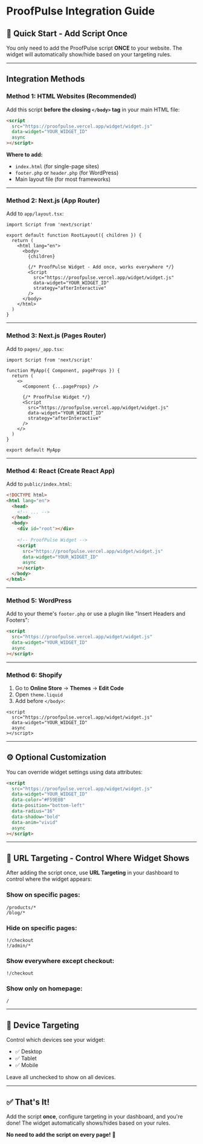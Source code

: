 # ProofPulse Integration Guide

## 🚀 Quick Start - Add Script Once

You only need to add the ProofPulse script **ONCE** to your website. The widget will automatically show/hide based on your targeting rules.

---

## Integration Methods

### **Method 1: HTML Websites (Recommended)**

Add this script **before the closing `</body>` tag** in your main HTML file:

```html
<script
  src="https://proofpulse.vercel.app/widget/widget.js"
  data-widget="YOUR_WIDGET_ID"
  async
></script>
```

**Where to add:**
- `index.html` (for single-page sites)
- `footer.php` or `header.php` (for WordPress)
- Main layout file (for most frameworks)

---

### **Method 2: Next.js (App Router)**

Add to `app/layout.tsx`:

```tsx
import Script from 'next/script'

export default function RootLayout({ children }) {
  return (
    <html lang="en">
      <body>
        {children}
        
        {/* ProofPulse Widget - Add once, works everywhere */}
        <Script
          src="https://proofpulse.vercel.app/widget/widget.js"
          data-widget="YOUR_WIDGET_ID"
          strategy="afterInteractive"
        />
      </body>
    </html>
  )
}
```

---

### **Method 3: Next.js (Pages Router)**

Add to `pages/_app.tsx`:

```tsx
import Script from 'next/script'

function MyApp({ Component, pageProps }) {
  return (
    <>
      <Component {...pageProps} />
      
      {/* ProofPulse Widget */}
      <Script
        src="https://proofpulse.vercel.app/widget/widget.js"
        data-widget="YOUR_WIDGET_ID"
        strategy="afterInteractive"
      />
    </>
  )
}

export default MyApp
```

---

### **Method 4: React (Create React App)**

Add to `public/index.html`:

```html
<!DOCTYPE html>
<html lang="en">
  <head>
    <!-- ... -->
  </head>
  <body>
    <div id="root"></div>
    
    <!-- ProofPulse Widget -->
    <script
      src="https://proofpulse.vercel.app/widget/widget.js"
      data-widget="YOUR_WIDGET_ID"
      async
    ></script>
  </body>
</html>
```

---

### **Method 5: WordPress**

Add to your theme's `footer.php` or use a plugin like "Insert Headers and Footers":

```html
<script
  src="https://proofpulse.vercel.app/widget/widget.js"
  data-widget="YOUR_WIDGET_ID"
  async
></script>
```

---

### **Method 6: Shopify**

1. Go to **Online Store** → **Themes** → **Edit Code**
2. Open `theme.liquid`
3. Add before `</body>`:

```liquid
<script
  src="https://proofpulse.vercel.app/widget/widget.js"
  data-widget="YOUR_WIDGET_ID"
  async
></script>
```

---

## ⚙️ Optional Customization

You can override widget settings using data attributes:

```html
<script
  src="https://proofpulse.vercel.app/widget/widget.js"
  data-widget="YOUR_WIDGET_ID"
  data-color="#F59E0B"
  data-position="bottom-left"
  data-radius="16"
  data-shadow="bold"
  data-anim="vivid"
  async
></script>
```

---

## 🎯 URL Targeting - Control Where Widget Shows

After adding the script once, use **URL Targeting** in your dashboard to control where the widget appears:

### **Show on specific pages:**
```
/products/*
/blog/*
```

### **Hide on specific pages:**
```
!/checkout
!/admin/*
```

### **Show everywhere except checkout:**
```
!/checkout
```

### **Show only on homepage:**
```
/
```

---

## 📱 Device Targeting

Control which devices see your widget:
- ✅ Desktop
- ✅ Tablet  
- ✅ Mobile

Leave all unchecked to show on all devices.

---

## ✅ That's It!

Add the script **once**, configure targeting in your dashboard, and you're done! The widget automatically shows/hides based on your rules.

**No need to add the script on every page!** 🎉
